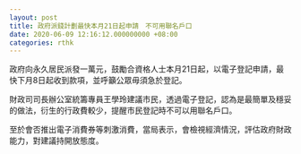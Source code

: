 ```yaml
---
layout: post
title: 政府派錢計劃最快本月21日起申請　不可用聯名戶口
date: 2020-06-09 12:16:12.000000000 +08:00
categories: rthk
---
```


政府向永久居民派發一萬元，鼓勵合資格人士本月21日起，以電子登記申請，最快下月8日起收到款項，並呼籲公眾毋須急於登記。

財政司司長辦公室統籌專員王學玲建議市民，透過電子登記，認為是最簡單及穩妥的做法，衍生的行政費較少，提醒市民登記時不可以用聯名戶口。

至於會否推出電子消費券等刺激消費，當局表示，會檢視經濟情況，評估政府財政能力，對建議持開放態度。
